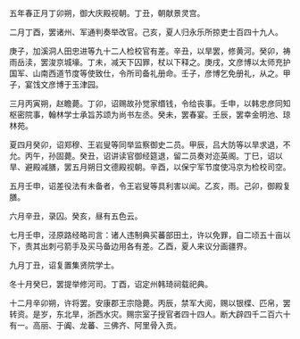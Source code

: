 五年春正月丁卯朔，御大庆殿视朝。丁丑，朝献景灵宫。

二月丁酉，罢诸州、军通判奏举改官。己亥，夏人归永乐所掠吏士百四十九人。

庚子，加溪洞人田忠进等九十二人检校官有差。辛丑，以旱罢，修黄河。癸卯，祷雨岳渎，罢浚京城壕。丁未，减天下囚罪，杖以下释之。庚戌，文彦博以太师充护国军、山南西道节度等使致仕，令所司备礼册命。壬子，彦博乞免册礼，从之。甲子，宴饯文彦博于玉津园。

三月丙寅朔，赵瞻薨。丁卯，诏赐故孙觉家缗钱，令给丧事。壬申，以韩忠彦同知枢密院事，翰林学士承旨苏颂为尚书左丞。癸未，罢春宴。壬辰，罢幸金明池、琼林苑。

夏四月癸卯，诏郑穆、王岩叟等同举监察御史二员。甲辰，吕大防等以旱求退，不允。丙午，孙固薨。癸丑，诏讲读官御经筵退，留二员奏对迩英阁。丁巳，诏以旱、避殿减膳，罢五月朔日文德殿视朝。辛酉，以保宁军节度使冯京为检校司空。

五月壬申，诏差役法有未备者，令王岩叟等具利害以闻。乙亥，雨。己卯，御殿复膳。

六月辛丑，录囚。癸亥，昼有五色云。

七月壬申，泾原路经略司言：诸人违制典买蕃部田土，许以免罪，自二顷五十亩以下，责其出刺弓箭手及买马备边用各有差。乙酉，夏人来议分画疆界。

九月丁丑，诏复置集贤院学士。

冬十月癸巳，罢提举修河司。丁酉，诏定州韩琦祠载祀典。

十二月辛卯朔，许将罢。安康郡王宗隐薨。丙辰，禁军大阅，赐以银楪、匹帛，罢转资。是岁，东北旱，浙西水灾。赐宗室子授官者四十四人。断大辟四千二百六十有一。高丽、于阗、龙蕃、三佛齐、阿里骨入贡。